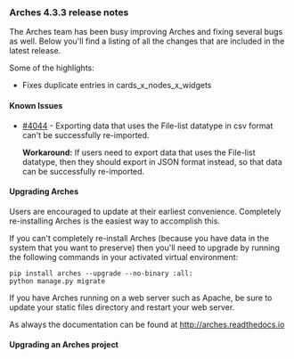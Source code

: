 ### Arches 4.3.3 release notes

The Arches team has been busy improving Arches and fixing several bugs as well.
Below you'll find a listing of all the changes that are included in the latest release.

Some of the highlights:
- Fixes duplicate entries in cards_x_nodes_x_widgets

#### Known Issues

- [#4044](https://github.com/archesproject/arches/issues/4044) - Exporting data that uses the File-list datatype in csv format can't be successfully re-imported.  

  **Workaround:** If users need to export data that uses the File-list datatype, then they should export in JSON format instead, so that data can be successfully re-imported.

#### Upgrading Arches

Users are encouraged to update at their earliest convenience.  Completely re-installing Arches is the easiest way to accomplish this.

If you can't completely re-install Arches (because you have data in the system that you want to preserve) then you'll need to upgrade by running the following commands in your activated virtual environment:

```
pip install arches --upgrade --no-binary :all:
python manage.py migrate
```

If you have Arches running on a web server such as Apache, be sure to update your static files directory and restart your web server.

As always the documentation can be found at <http://arches.readthedocs.io>

#### Upgrading an Arches project
